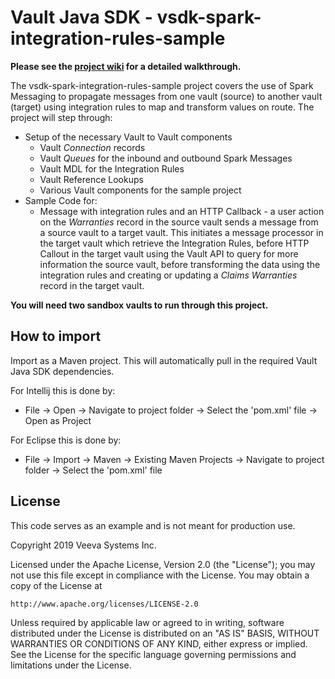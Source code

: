 # Vault Java SDK - vsdk-spark-integration-rules-sample

**Please see the [project wiki](https://github.com/veeva/vsdk-spark-integration-rules-sample/wiki) for a detailed walkthrough.**

The vsdk-spark-integration-rules-sample project covers the use of Spark Messaging to propagate messages from one vault (source) to another vault (target) using integration rules to map and transform values on route. The project will step through:

* Setup of the necessary Vault to Vault components
    * Vault _Connection_ records
    * Vault _Queues_ for the inbound and outbound Spark Messages
    * Vault MDL for the Integration Rules
    * Vault Reference Lookups
    * Various Vault components for the sample project
* Sample Code for:
    * Message with integration rules and an HTTP Callback - a user action on the _Warranties_ record in the source vault sends a message from a source vault to a target vault. This initiates a message processor in the target vault which retrieve the Integration Rules, before HTTP Callout in the target vault using the Vault API to query for more information the source vault, before transforming the data using the integration rules and creating or updating a _Claims Warranties_ record in the target vault. 

**You will need two sandbox vaults to run through this project.**

## How to import

Import as a Maven project. This will automatically pull in the required Vault Java SDK dependencies. 

For Intellij this is done by:
- File -> Open -> Navigate to project folder -> Select the 'pom.xml' file -> Open as Project

For Eclipse this is done by:
- File -> Import -> Maven -> Existing Maven Projects -> Navigate to project folder -> Select the 'pom.xml' file
	    
## License

This code serves as an example and is not meant for production use.

Copyright 2019 Veeva Systems Inc.
 
Licensed under the Apache License, Version 2.0 (the "License");
you may not use this file except in compliance with the License.
You may obtain a copy of the License at
 
    http://www.apache.org/licenses/LICENSE-2.0

Unless required by applicable law or agreed to in writing, software
distributed under the License is distributed on an "AS IS" BASIS,
WITHOUT WARRANTIES OR CONDITIONS OF ANY KIND, either express or implied.
See the License for the specific language governing permissions and
limitations under the License.
